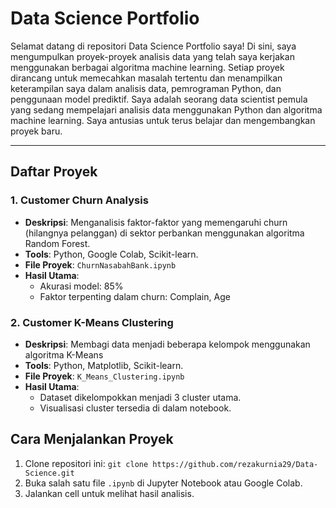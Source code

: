# Data Science Portfolio

Selamat datang di repositori Data Science Portfolio saya! Di sini, saya mengumpulkan proyek-proyek analisis data yang telah saya kerjakan menggunakan berbagai algoritma machine learning. Setiap proyek dirancang untuk memecahkan masalah tertentu dan menampilkan keterampilan saya dalam analisis data, pemrograman Python, dan penggunaan model prediktif. Saya adalah seorang data scientist pemula yang sedang mempelajari analisis data menggunakan Python dan algoritma machine learning. Saya antusias untuk terus belajar dan mengembangkan proyek baru.

---

## Daftar Proyek

### 1. Customer Churn Analysis
- **Deskripsi**: Menganalisis faktor-faktor yang memengaruhi churn (hilangnya pelanggan) di sektor perbankan menggunakan algoritma Random Forest.
- **Tools**: Python, Google Colab, Scikit-learn.
- **File Proyek**: `ChurnNasabahBank.ipynb`
- **Hasil Utama**:
  - Akurasi model: 85%
  - Faktor terpenting dalam churn: Complain, Age
 
### 2. Customer K-Means Clustering
- **Deskripsi**: Membagi data menjadi beberapa kelompok menggunakan algoritma K-Means
- **Tools**: Python, Matplotlib, Scikit-learn.
- **File Proyek**: `K_Means_Clustering.ipynb`
- **Hasil Utama**:
  - Dataset dikelompokkan menjadi 3 cluster utama.
  - Visualisasi cluster tersedia di dalam notebook.

## Cara Menjalankan Proyek
1. Clone repositori ini: `git clone https://github.com/rezakurnia29/Data-Science.git`
2. Buka salah satu file `.ipynb` di Jupyter Notebook atau Google Colab.
3. Jalankan cell untuk melihat hasil analisis.

